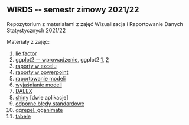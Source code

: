## WIRDS -- semestr zimowy 2021/22

Repozytorium z materiałami z zajęć Wizualizacja i Raportowanie Danych Statystycznych 2021/22

Materiały z zajęć:

1. [lie factor](notebooks/0-lie-factor.Rmd)
2. [ggplot2 -- wprowadzenie](notebooks/1-ggplot2-intro.Rmd), ggplot2 [1](notebooks/2-ggplot-cd.Rmd), [2](notebooks/2-ggplot2-cd.Rmd)
3. [raporty w excelu](notebooks/3-raporty-excel.Rmd)
4. [raporty w powerpoint](notebooks/4-powerpoint.Rmd)
5. [raportowanie modeli](notebooks/5-raportowanie-modeli.Rmd)
6. [wyjaśnianie modeli](notebooks/5-wyjasnianie-modeli.Rmd)
7. [DALEX](notebooks/7-dalex-porownanie.Rmd)
8. [shiny](shiny/) [dwie aplikacje]
9. [odporne błędy standardowe](notebooks/8-odporne-bledy-standardowe.Rmd)
10. [ggrepel, gganimate](notebooks/9-ggplot-exts.Rmd)
11. [tabele](notebooks/10-raporty-tabele.Rmd)